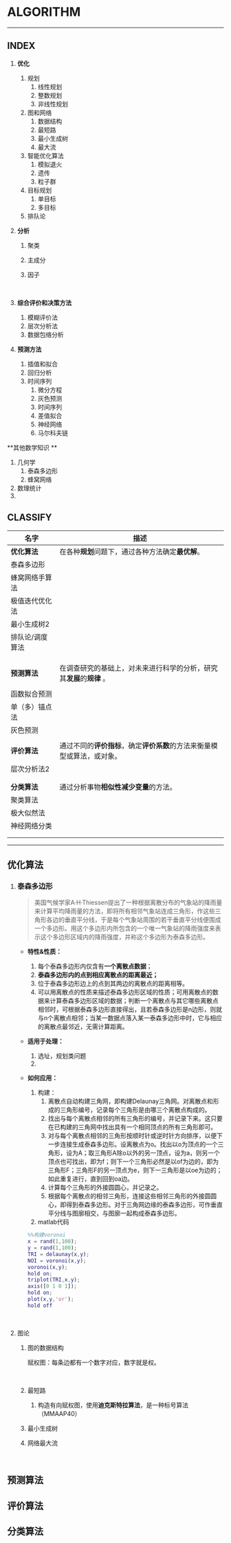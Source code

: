 # ALGORITHM

---

## INDEX

1. **优化**
   1. 规划
      1. 线性规划
      2. 整数规划
      3. 非线性规划
   2. 图和网络
      1. 数据结构
      2. 最短路
      3. 最小生成树
      4. 最大流
   3. 智能优化算法
      1. 模拟退火
      2. 遗传
      3. 粒子群
   4. 目标规划
      1. 单目标
      2. 多目标
   5. 排队论

2. **分析** 

   1. 聚类

   2. 主成分

   3. 因子

      ​

3. **综合评价和决策方法**

      1. 模糊评价法
      2. 层次分析法
      3. 数据包络分析

4. **预测方法**

   1. 插值和拟合
   2. 回归分析
   3. 时间序列
      1. 微分方程
      2. 灰色预测
      3. 时间序列
      4. 差值拟合
      5. 神经网络
      6. 马尔科夫链



**其他数学知识 **

1. 几何学
   1. 泰森多边形
   2. 蜂窝网络
2. 数理统计
3. ​


## CLASSIFY


| 名字       | 描述                                       |
| -------- | ---------------------------------------- |
| **优化算法** | 在各种**规划**问题下，通过各种方法确定**最优解**。            |
| 泰森多边形    |                                          |
| 蜂窝网络手算法  |                                          |
| 极值迭代优化法  |                                          |
| 最小生成树2   |                                          |
| 排队论/调度算法 |                                          |
|          |                                          |
|          |                                          |
|          |                                          |
| **预测算法** | 在调查研究的基础上，对未来进行科学的分析，研究其**发展**的**规律** 。  |
|          |                                          |
| 函数拟合预测   |                                          |
| 单（多）锚点法  |                                          |
| 灰色预测     |                                          |
|          |                                          |
| **评价算法** | 通过不同的**评价指标**，确定**评价系数**的方法来衡量模型或算法，或对象。 |
| 层次分析法2   |                                          |
|          |                                          |
|          |                                          |
| **分类算法** | 通过分析事物**相似性减少变量**的方法。                    |
| 聚类算法     |                                          |
| 极大似然法    |                                          |
| 神经网络分类   |                                          |
|          |                                          |
|          |                                          |

----

## 优化算法



1. ### 泰森多边形

   > 美国气候学家A·H·Thiessen提出了一种根据离散分布的气象站的降雨量来计算平均降雨量的方法，即将所有相邻气象站连成三角形，作这些三角形各边的垂直平分线，于是每个气象站周围的若干垂直平分线便围成一个多边形。用这个多边形内所包含的一个唯一气象站的降雨强度来表示这个多边形区域内的降雨强度，并称这个多边形为泰森多边形。

   - **特性&性质：**

     1. 每个泰森多边形内仅含有**一个离散点数据**；
     2. **泰森多边形内的点到相应离散点的距离最近；**
     3. 位于泰森多边形边上的点到其两边的离散点的距离相等。
     4. 可以用离散点的性质来描述泰森多边形区域的性质；可用离散点的数据来计算泰森多边形区域的数据；判断一个离散点与其它哪些离散点相邻时，可根据泰森多边形直接得出，且若泰森多边形是n边形，则就与n个离散点相邻；当某一数据点落入某一泰森多边形中时，它与相应的离散点最邻近，无需计算距离。

   - **适用于处理：**

     1. 选址，规划类问题
     2. ​

   - **如何应用：**

     1. 构建：
        1. 离散点自动构建三角网，即构建Delaunay三角网。对离散点和形成的三角形编号，记录每个三角形是由哪三个离散点构成的。
        2. 找出与每个离散点相邻的所有三角形的编号，并记录下来。这只要在已构建的三角网中找出具有一个相同顶点的所有三角形即可。
        3. 对与每个离散点相邻的三角形按顺时针或逆时针方向排序，以便下一步连接生成泰森多边形。设离散点为o。找出以o为顶点的一个三角形，设为A；取三角形A除o以外的另一顶点，设为a，则另一个顶点也可找出，即为f；则下一个三角形必然是以of为边的，即为三角形F；三角形F的另一顶点为e，则下一三角形是以oe为边的；如此重复进行，直到回到oa边。
        4. 计算每个三角形的外接圆圆心，并记录之。
        5. 根据每个离散点的相邻三角形，连接这些相邻三角形的外接圆圆心，即得到泰森多边形。对于三角网边缘的泰森多边形，可作垂直平分线与图廓相交，与图廓一起构成泰森多边形。
     2. matlab代码

     ```matlab
     %%构建voronoi
     x = rand(1,100);
     y = rand(1,100);
     TRI = delaunay(x,y);
     NOI = voronoi(x,y);
     voronoi(x,y);
     hold on;
     triplot(TRI,x,y);
     axis([0 1 0 1]);
     hold on;
     plot(x,y,'or');
     hold off
     ```

     ​

2. 图论

   1. 图的数据结构

      赋权图：每条边都有一个数字对应，数字就是权。 

      ​

   2. 最短路

      1. 构造有向赋权图，使用**迪克斯特拉算法**，是一种标号算法（MMAAP40）

   3. 最小生成树

   4. 网络最大流

   ​

## 预测算法

## 评价算法

## 分类算法


